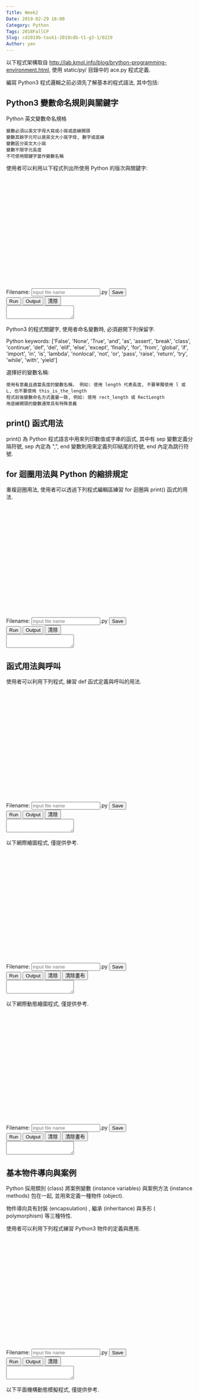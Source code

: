 ```yaml
---
Title: Week2
Date: 2019-02-29 16:00
Category: Python
Tags: 2018FallCP
Slug: cd2019b-task1-2019cdb-t1-g3-1/0229
Author: yen
---
```


以下程式架構取自 <http://lab.kmol.info/blog/brython-programming-environment.html>, 使用 static/py/ 目錄中的 ace.py 程式定義.

<!-- PELICAN_END_SUMMARY -->

<!-- 導入 FileSaver 與 filereader -->
<script type="text/javascript" src="./../static/ace/FileSaver.min.js"></script>
<script type="text/javascript" src="./../static/ace/filereader.js"></script>

<script type="text/javascript" src="./../static/brython.js"></script>
<script type="text/javascript" src="./../static/brython_stdlib.js"></script>

<!-- 導入平面機構模擬所需程式庫 -->

<!-- sylvester.js 為向量、矩陣與幾何程式庫 http://sylvester.jcoglan.com/ -->
<script src="./../static/sylvester/sylvester.js"></script>
<!-- PrairieDraw.js 為延伸 sylvester.js 的 html5 canvas 繪圖應用程式庫 https://github.com/martin70/PrairieDraw.js -->
<script src="./../static/sylvester/PrairieDraw.js"></script>
<style>
canvas {
    border: 1px solid black;
}
</style>

<script>
window.onload=function(){
brython({debug:1, pythonpath:['./../static']});
}
</script>

<!-- 以下執行 Brython 程式 -->

<script src="./../static/ace/ace.js" type="text/javascript" charset="utf-8"></script>
<script src="./../static/ace/ext-language_tools.js" type="text/javascript" charset="utf-8"></script>
<script src="./../static/ace/mode-python3.js" type="text/javascript" charset="utf-8"></script>
<script src="./../static/ace/snippets/python.js" type="text/javascript" charset="utf-8"></script>

<!-- 請注意, 這裡使用 Javascript 將 localStorage["py_src"] 中存在近端瀏覽器的程式碼, 由使用者決定存檔名稱-->

<script type="text/javascript">
function doSave(storage_id, filename){
    var blob = new Blob([localStorage[storage_id]], {type: "text/plain;charset=utf-8"});
    filename = document.getElementById(filename).value
    saveAs(blob, filename+".py");
}
</script>

編寫 Python3 程式邏輯之前必須先了解基本的程式語法, 其中包括:

Python3 變數命名規則與關鍵字
---

Python 英文變數命名規格

    變數必須以英文字母大寫或小寫或底線開頭
    變數其餘字元可以是英文大小寫字母, 數字或底線
    變數區分英文大小寫
    變數不限字元長度
    不可使用關鍵字當作變數名稱

使用者可以利用以下程式列出所使用 Python 的版次與關鍵字:

<!-- 印出版次與關鍵字程式 -->

<script type="text/python3">
from browser import document as doc
import ace

# Brython 3.3.4 內建的 container 名稱為  'container' 且 turtle 輸出為 svg 必須使用 div 訂定 id
Ace = ace.Editor(editor_id="kw_editor", console_id="kw_console", container_id="kw__container", storage_id="kw_py_src" )

Ace.editor.setValue('''# 導入 sys 模組
import sys
# 導入 keyword 模組
import keyword

# 利用 sys 模組中的 version_info 印出 Python 版次
print("Python version: ", sys.version_info)
# 利用 keyword 模組中的 kwlist 印出關鍵字
print("Python keywords: ", keyword.kwlist)
''')
Ace.editor.scrollToRow(0)
Ace.editor.gotoLine(0)

# 執行程式, 顯示輸出結果與清除輸出結果及對應按鈕綁定
doc['kw_run'].bind('click', Ace.run)
doc['kw_show_console'].bind('click', Ace.show_console)
doc['kw_clear_console'].bind('click', Ace.clear_console)
</script>

<!-- 用來顯示程式碼的 editor 區域 -->

<div id="kw_editor" style="width:600px;height:300px;"></div>

<!-- 以下的表單與按鈕與前面的 Javascript doSave 函式以及 FileSaver.min.js 互相配合 -->

<form>
    <label>Filename: <input type="text" id="kw_filename" placeholder="input file name"/>.py</label>
    <input type="submit" value="Save" onclick="doSave('kw_py_src', 'kw_filename');"/>
</form>
<button id="kw_run">Run</button>
<button id="kw_show_console">Output</button>
<button id="kw_clear_console">清除</button>
<div style="width:100%;height:100%;">
<textarea id="kw_console" autocomplete="off"></textarea>
</div>

Python3 的程式關鍵字, 使用者命名變數時, 必須避開下列保留字.

Python keywords:  ['False', 'None', 'True', 'and', 'as', 'assert', 'break', 'class', 'continue', 'def', 'del', 'elif', 'else', 'except', 'finally', 'for', 'from', 'global', 'if', 'import', 'in', 'is', 'lambda', 'nonlocal', 'not', 'or', 'pass', 'raise', 'return', 'try', 'while', 'with', 'yield']

選擇好的變數名稱:

    使用有意義且適當長度的變數名稱， 例如: 使用 length 代表長度, 不要單獨使用 l 或 L, 也不要使用 this_is_the_length
    程式前後變數命名方式盡量一致, 例如: 使用 rect_length 或 RectLength
    用底線開頭的變數通常具有特殊意義

print() 函式用法
---

print() 為 Python 程式語言中用來列印數值或字串的函式, 其中有 sep 變數定義分隔符號, sep 內定為 ",", end 變數則用來定義列印結尾的符號, end 內定為跳行符號.

for 迴圈用法與 Python 的縮排規定
---

重複迴圈用法, 使用者可以透過下列程式編輯區練習 for 迴圈與 print() 函式的用法.

<script type="text/python3">
from browser import document as doc
import ace

Ace = ace.Editor(editor_id="editor", console_id="console", container_id="first_container", storage_id="py_src" )

Ace.editor.setValue('''#ex1 簡單的 for 迴圈範例
for i in range(10):
    print(i)
''')
Ace.editor.scrollToRow(0)
Ace.editor.gotoLine(0)

# 執行程式, 顯示輸出結果與清除輸出結果及對應按鈕綁定
doc['run'].bind('click', Ace.run)
doc['show_console'].bind('click', Ace.show_console)
doc['clear_console'].bind('click', Ace.clear_console)
</script>

<!-- 用來顯示程式碼的 editor 區域 -->

<div id="editor" style="width:600px;height:300px;"></div>

<!-- 以下的表單與按鈕與前面的 Javascript doSave 函式以及 FileSaver.min.js 互相配合 -->

<form>
    <label>Filename: <input type="text" id="filename" placeholder="input file name"/>.py</label>
    <input type="submit" value="Save" onclick="doSave('py_src', 'filename');"/>
</form>
<button id="run">Run</button>
<button id="show_console">Output</button>
<button id="clear_console">清除</button>
<div style="width:100%;height:100%;">
<textarea id="console" autocomplete="off"></textarea>
</div>


函式用法與呼叫
---

使用者可以利用下列程式, 練習 def 函式定義與呼叫的用法.

<script type="text/python3">
from browser import document as doc
import ace

Ace = ace.Editor(editor_id="fun_editor", console_id="fun_console", container_id="fun_container", storage_id="fun_py_src" )

Ace.editor.setValue('''# 定義函式
def square_of_x(x):
    return x*x

# 呼叫函式
y = square_of_x(3)
# 列印 y 對應內容
print(y)
''')
Ace.editor.scrollToRow(0)
Ace.editor.gotoLine(0)

# 執行程式, 顯示輸出結果與清除輸出結果及對應按鈕綁定
doc['fun_run'].bind('click', Ace.run)
doc['fun_show_console'].bind('click', Ace.show_console)
doc['fun_clear_console'].bind('click', Ace.clear_console)
</script>

<!-- 用來顯示程式碼的 editor 區域 -->

<div id="fun_editor" style="width:600px;height:300px;"></div>

<!-- 以下的表單與按鈕與前面的 Javascript doSave 函式以及 FileSaver.min.js 互相配合 -->

<form>
    <label>Filename: <input type="text" id="fun_filename" placeholder="input file name"/>.py</label>
    <input type="submit" value="Save" onclick="doSave('fun_py_src', 'fun_filename');"/>
</form>
<button id="fun_run">Run</button>
<button id="fun_show_console">Output</button>
<button id="fun_clear_console">清除</button>
<div style="width:100%;height:100%;">
<textarea id="fun_console" autocomplete="off"></textarea>
</div>

<!-- Brython 的網際繪圖 -->

以下網際繪圖程式, 僅提供參考.

<script type="text/python3">
from browser import document as doc
import ace

Ace = ace.Editor(editor_id="by_editor", console_id="by_console", container_id="by_container", storage_id="by_py_src" )

Ace.editor.setValue('''# First of all, the import of some libraries
from browser import document as doc
from browser import html

# All the elements will be inserted in the div with the "container" id
container = doc['by_container']

# We create a new div element
newdiv = html.DIV(id = "new-div")
# Now we add some style
newdiv.style = {"padding": "5px", 
               "backgroundColor": "#ADD8E6"}

# Now, lets add a table with a column with numbers and a
# column with a word on each cell
text = "Brython is really cool"
textlist = text.split()
table = html.TABLE()
for i, word in enumerate(textlist):
    table <= html.TR(html.TD(i + 1) + 
                     html.TD(word))
# Now we add some style to the table
table.style = {"padding": "5px", 
               "backgroundColor": "#aaaaaa",
               "width": "100%"}
# Now we add the table to the new div previously created
newdiv <= table + html.BR()

# a form? why not?
form = html.FORM()
input1 = html.INPUT(type="text", name="firstname", value="First name")
input2 = html.INPUT(type="text", name="lastname", value="Last name")
input3 = html.BUTTON("Button with no action!")
form <= input1 + html.BR() + input2 + html.BR() + input3

newdiv <= form + html.BR()

# Finally, we will add something more 'HTML5istic', a canvas with
# a color gradient in the newdiv previously created and below the form
canvas = html.CANVAS(width = 300, height = 300)
#canvas.style = {"width": "100%"}
ctx = canvas.getContext('2d')
ctx.rect(0, 0, 300, 300)
grd = ctx.createRadialGradient(150, 150, 10, 150, 150, 150)
grd.addColorStop(0, '#8ED6FF')
grd.addColorStop(1, '#004CB3')
ctx.fillStyle = grd
ctx.fill()

newdiv <= canvas
# And finally we append the newdiv element
# to the parent, in this case the div with the "container" id
container <= newdiv
''')
Ace.editor.scrollToRow(0)
Ace.editor.gotoLine(0)

# 執行程式, 顯示輸出結果與清除輸出結果及對應按鈕綁定
doc['by_run'].bind('click', Ace.run)
doc['by_show_console'].bind('click', Ace.show_console)
doc['by_clear_console'].bind('click', Ace.clear_console)
doc['by_clear_container'].bind('click', Ace.clear_container)
</script>

<!-- 用來顯示程式碼的 editor 區域 -->

<div id="by_editor" style="width:600px;height:300px;"></div>

<!-- 以下的表單與按鈕與前面的 Javascript doSave 函式以及 FileSaver.min.js 互相配合 -->

<form>
    <label>Filename: <input type="text" id="by_filename" placeholder="input file name"/>.py</label>
    <input type="submit" value="Save" onclick="doSave('by_py_src', 'by_filename');"/>
</form>
<button id="by_run">Run</button>
<button id="by_show_console">Output</button>
<button id="by_clear_console">清除</button>
<button id="by_clear_container">清除畫布</button>
<div style="width:100%;height:100%;">
<textarea id="by_console" autocomplete="off"></textarea>
</div>
<div id="by_container"></div>

<!-- Brython 動畫 -->

以下網際動態繪圖程式, 僅提供參考.

<script type="text/python3">
from browser import document as doc
import ace

Ace = ace.Editor(editor_id="clock_editor", console_id="clock_console", container_id="clock_container", storage_id="clock_py_src" )

Ace.editor.setValue('''# First of all, the import of some libraries
import time
import math
import datetime
from browser import document as doc
import browser.timer
from browser import html

sin,cos = math.sin,math.cos
width,height = 250,250 # canvas dimensions
ray = 100 # clock ray

# All the elements will be inserted in the div with the "container" id
container = doc['clock_container']

# We create a new div element
newdiv = html.DIV(id = "new-div")
# Now we add some style
newdiv.style = {"padding": "5px", 
               "backgroundColor": "#ADD8E6"}

canvas = html.CANVAS(width = width, height = height)
#canvas.style = {"width": "100%"}
ctx = canvas.getContext('2d')

def needle(angle,r1,r2,color="#000000"):
    # draw a needle at specified angle in specified color
    # r1 and r2 are percentages of clock ray
    x1 = width/2-ray*cos(angle)*r1
    y1 = height/2-ray*sin(angle)*r1
    x2 = width/2+ray*cos(angle)*r2
    y2 = height/2+ray*sin(angle)*r2
    ctx.beginPath()
    ctx.strokeStyle = color
    ctx.moveTo(x1,y1)
    ctx.lineTo(x2,y2)
    ctx.stroke()

def set_clock():
    # erase clock
    ctx.beginPath()
    ctx.fillStyle = "#FFF"
    ctx.arc(width/2,height/2,ray*0.89,0,2*math.pi)
    ctx.fill()
    
    # redraw hours
    show_hours()

    # print day
    now = datetime.datetime.now()
    day = now.day
    ctx.font = "bold 14px Arial"
    ctx.textAlign = "center"
    ctx.textBaseline = "middle"
    ctx.fillStyle="#FFF"
    ctx.fillText(day,width*0.7,height*0.5)

    # draw needles for hour, minute, seconds    
    ctx.lineWidth = 3
    hour = now.hour%12 + now.minute/60
    angle = hour*2*math.pi/12 - math.pi/2
    needle(angle,0.05,0.5)
    minute = now.minute
    angle = minute*2*math.pi/60 - math.pi/2
    needle(angle,0.05,0.85)
    ctx.lineWidth = 1
    second = now.second+now.microsecond/1000000
    angle = second*2*math.pi/60 - math.pi/2
    needle(angle,0.05,0.85,"#FF0000") # in red
    
browser.timer.set_interval(set_clock,100)

ctx.beginPath()
ctx.lineWidth = 10
ctx.arc(width/2,height/2,ray,0,2*math.pi)
ctx.stroke()

for i in range(60):
    ctx.lineWidth = 1
    if i%5 == 0:
        ctx.lineWidth = 3
    angle = i*2*math.pi/60 - math.pi/3
    x1 = width/2+ray*cos(angle)
    y1 = height/2+ray*sin(angle)
    x2 = width/2+ray*cos(angle)*0.9
    y2 = height/2+ray*sin(angle)*0.9
    ctx.beginPath()
    ctx.moveTo(x1,y1)
    ctx.lineTo(x2,y2)
    ctx.stroke()

def show_hours():
    ctx.beginPath()
    ctx.arc(width/2,height/2,ray*0.05,0,2*math.pi)
    ctx.fillStyle = "#000"
    ctx.fill()
    for i in range(1,13):
        angle = i*math.pi/6-math.pi/2
        x3 = width/2+ray*cos(angle)*0.75
        y3 = height/2+ray*sin(angle)*0.75
        ctx.font = "20px Arial"
        ctx.textAlign = "center"
        ctx.textBaseline = "middle"
        ctx.fillText(i,x3,y3)
    # cell for day
    ctx.fillStyle = "#000"
    ctx.fillRect(width*0.65,height*0.47,width*0.1,height*0.06)

show_hours()
set_clock()

newdiv <= canvas
# And finally we append the newdiv element
# to the parent, in this case the div with the "container" id
container <= newdiv
''')
Ace.editor.scrollToRow(0)
Ace.editor.gotoLine(0)

# 執行程式, 顯示輸出結果與清除輸出結果及對應按鈕綁定
doc['clock_run'].bind('click', Ace.run)
doc['clock_show_console'].bind('click', Ace.show_console)
doc['clock_clear_console'].bind('click', Ace.clear_console)
doc['clock_clear_container'].bind('click', Ace.clear_container)
</script>

<!-- 用來顯示程式碼的 editor 區域 -->

<div id="clock_editor" style="width:600px;height:300px;"></div>

<!-- 以下的表單與按鈕與前面的 Javascript doSave 函式以及 FileSaver.min.js 互相配合 -->

<form>
    <label>Filename: <input type="text" id="clock_filename" placeholder="input file name"/>.py</label>
    <input type="submit" value="Save" onclick="doSave('clock_py_src', 'clock_filename');"/>
</form>
<button id="clock_run">Run</button>
<button id="clock_show_console">Output</button>
<button id="clock_clear_console">清除</button>
<button id="clock_clear_container">清除畫布</button>
<div style="width:100%;height:100%;">
<textarea id="clock_console" autocomplete="off"></textarea>
</div>
<div id="clock_container"></div>

基本物件導向與案例
---

Python 採用類別 (class) 將案例變數 (instance variables) 與案例方法 (instance methods) 包在一起, 並用來定義一種物件 (object).

物件導向具有封裝 (encapsulation) , 繼承 (inheritance) 與多形 ( polymorphism) 等三種特性.

<!-- oop 範例 -->

使用者可以利用下列程式練習 Python3 物件的定義與應用.

<script type="text/python3">
from browser import document as doc
import ace

Ace = ace.Editor(editor_id="oop1_editor", console_id="oop1_console", container_id="oop1_container", storage_id="oop1_py_src" )

Ace.editor.setValue('''# Robot class 定義
class Robot(object):
    def __init__(self, name, by):
        self._name = name
        self._build_year = by

    @property
    def name(self):
        return self._name

    @name.setter
    def name(self, newname):
        self._name = name

    @property
    def build_year(self):
        return self._build_year

    @build_year.setter
    def build_year(self, newby):
        self._build_year = newby

x = Robot("bob", 1993)
x.build_year = 1993
print(x.name)
print(x.build_year)
''')
Ace.editor.scrollToRow(0)
Ace.editor.gotoLine(0)

# 執行程式, 顯示輸出結果與清除輸出結果及對應按鈕綁定
doc['oop1_run'].bind('click', Ace.run)
doc['oop1_show_console'].bind('click', Ace.show_console)
doc['oop1_clear_console'].bind('click', Ace.clear_console)
</script>

<!-- 用來顯示程式碼的 editor 區域 -->

<div id="oop1_editor" style="width:600px;height:300px;"></div>

<!-- 以下的表單與按鈕與前面的 Javascript doSave 函式以及 FileSaver.min.js 互相配合 -->

<form>
    <label>Filename: <input type="text" id="oop1_filename" placeholder="input file name"/>.py</label>
    <input type="submit" value="Save" onclick="doSave('oop1_py_src', 'oop1_filename');"/>
</form>
<button id="oop1_run">Run</button>
<button id="oop1_show_console">Output</button>
<button id="oop1_clear_console">清除</button>
<div style="width:100%;height:100%;">
<textarea id="oop1_console" autocomplete="off"></textarea>
</div>

<!-- 必須處理重複執行後機構模擬產生錯誤的問題 -->

以下平面機構動態模擬程式, 僅提供參考.

<script type="text/python3">
from browser import document as doc
import ace

Ace = ace.Editor(editor_id="link_editor", console_id="link_console", container_id="fourbar", storage_id="link_py_src" )

Ace.editor.setValue('''# 導入所需模組
from browser import document as doc
from browser import window
from browser import timer
from browser import html
import math
 
# 利用 window 擷取 PrairieDraw 程式庫變數物件, 然後以 new 方法轉為 Brython 變數
pdraw = window.PrairieDraw.new
# 利用 window 擷取 PrairieDrawAnim 程式庫變數物件, 然後以 new 方法轉為 Brython 變數
PrairieDrawAnim = window.PrairieDrawAnim.new
 
# 利用 window 擷取 sylvester 程式庫變數物件 Vector, 並將其 create 方法直接轉為 Brython 變數
# 在 sylvester 中的 $V 簡化變數無法直接在 Brython 程式中引用
vector = window.Vector.create
 
# 在 "fourbar" 畫布中建立 panim 動態模擬案例
panim = PrairieDrawAnim("fourbar")
 
# 平面連桿繪圖以 t = 0 起始
t = 0
# 控制轉動方向變數
direction = True
 
# 繪製不同 t 時間下的平面連桿
def draw():
    global t, direction, fast
    # 設定模擬繪圖範圍
    panim.setUnits(6, 6)
    # 設定箭頭線寬
    panim.setProp("arrowLineWidthPx",2)
 
    # 起始變數設定
    omega = 1
    length_bar1 = 1
    length_bar2 = 26/18
    length_bar3 = 2
    length_base = 40/18
    time = 0
 
    # 畫出地面直線
    G = vector([0, -0.5])
    panim.ground(G, vector([0, 1]), 10)
 
    # 連桿長度與角度計算
    A = t*omega # "theta"
    AD = length_bar1 #length of left bar
    AB = length_base #distance between two stationary pivots
    BC = length_bar3 #length of right bar
    CD = length_bar2 #length of middle bar
    BD = math.sqrt(AD*AD + AB*AB - 2*AD*AB*math.cos(A))
    C = math.acos((BC*BC + CD*CD - BD*BD)/(2*BC*CD))
    ABD = math.asin(CD * math.sin(C) / BD)
    DBC = math.asin(AD * math.sin(A) / BD)
    B = ABD + DBC
    D = math.pi - B - C
 
    # draw pivot
    pivot_left = vector([AB/-2, 0])
    pivot_right = vector([AB/2, 0])
    panim.pivot(vector([pivot_left.e(1), -0.5]), pivot_left, 0.5)
    panim.pivot(vector([pivot_right.e(1), -0.5]), pivot_right, 0.5)
 
    # 儲存轉換矩陣
    panim.save()
    #FIRST BAR
    panim.translate(pivot_left)
    panim.rotate(A)
    panim.rod(vector([0,0]), vector([AD,0]), 0.25)
    panim.point(vector([0,0]))
 
    #SECOND BAR
    panim.translate(vector([AD,0]))
    panim.rotate(A*-1)  #"undo" the original A rotation
    panim.rotate(D)     #rotate by D only
    panim.rod(vector([0,0]), vector([CD,0]), 0.25)
    panim.point(vector([0,0]))
 
    #THIRD BAR
    panim.translate(vector([CD,0]))
    panim.rotate(math.pi+C)
    panim.rod(vector([0,0]), vector([BC,0]), 0.25)
    panim.point(vector([0,0]))
    # 回復原先的轉換矩陣
    panim.restore()
 
    panim.point(vector([pivot_right.e(1), 0]))
    # 時間增量
    if direction == True:
        t += 0.08
    else:
        t += -0.08
 
# 先畫出 t = 0 的連桿機構
draw()
 
# 將 anim 設為 None
anim = None
 
def launchAnimation(ev):
    global anim
    # 初始啟動, anim 為 None
    if anim is None:
        # 每 0.08 秒執行一次 draw 函式繪圖
        anim = timer.set_interval(draw, 80)
        # 初始啟動後, 按鈕文字轉為"暫停"
        doc['power'].text = '暫停'
    elif anim == 'hold':
        # 當 anim 為 'hold' 表示曾經暫停後的啟動, 因此持續以 set_interval() 持續旋轉, 且將 power 文字轉為"暫停"
        anim = timer.set_interval(draw, 80)
        doc['power'].text = '暫停'
    else:
        # 初始啟動後, 使用者再按 power, 此時 anim 非 None 也不是 'hold', 因此會執行 clear_interval() 暫停
        # 且將 anim 變數設為 'hold', 且 power 文字轉為"繼續"
        timer.clear_interval(anim)
        anim = 'hold'
        doc['power'].text = '繼續'
 
def reverse(ev):
    global anim, direction
    # 當 anim 為 hold 時, 按鈕無效
    if anim != "hold":
        if direction == True:
            direction = False
        else:
            direction = True

doc["power"].bind("click", launchAnimation)
doc["reverse"].bind("click", reverse)
''')
Ace.editor.scrollToRow(0)
Ace.editor.gotoLine(0)

# 執行程式, 顯示輸出結果與清除輸出結果及對應按鈕綁定
doc['link_run'].bind('click', Ace.run)
doc['link_show_console'].bind('click', Ace.show_console)
doc['link_clear_console'].bind('click', Ace.clear_console)
</script>

<!-- 用來顯示程式碼的 editor 區域 -->

<div id="link_editor" style="width:600px;height:300px;"></div>

<!-- 以下的表單與按鈕與前面的 Javascript doSave 函式以及 FileSaver.min.js 互相配合 -->

<form>
    <label>Filename: <input type="text" id="link_filename" placeholder="input file name"/>.py</label>
    <input type="submit" value="Save" onclick="doSave('link_py_src', 'link_filename');"/>
</form>
<button id="link_run">Run</button>
<button id="link_show_console">Output</button>
<button id="link_clear_console">清除</button>
<button id="power">啟動</button>
<button id="reverse">反向</button>
<div style="width:100%;height:100%;">
<textarea id="link_console" autocomplete="off"></textarea>
</div>
<canvas id="fourbar" width="250" height="250"></canvas>

平面機構運動模擬
---

以下為 Jansen's 八連桿機構的基本 Kinematic 運算, 先採用 Sympy 以符號式推導出機構端點的運動軌跡方程式後, 利用 Python 執行數值分析運算, 列出機構端點的座標.

<script type="text/python3">
from browser import document as doc
# 表示要導入 data/py/ace.py
import ace

Ace = ace.Editor(editor_id="jansen_editor", console_id="jansen_console", container_id="jansen_container", storage_id="jansen_py_src" )

Ace.editor.setValue('''#jansen 多連桿機構驗算
from math import pi, cos, sin, sqrt, acos

radian = 180/pi
degree = pi/180

#PLAP
def plap(ax, ay, ac, bac, bx, by, ccw):
    if ccw == 1:
        cx= ac*cos(bac - acos((ax**2 - 2*ax*bx + ay**2 - 2*ay*by + bx**2 + by**2 + abs(ax - bx)**2 - abs(ay - by)**2)/(2*sqrt(ax**2 - 2*ax*bx + ay**2 - 2*ay*by + bx**2 + by**2)*abs(ax - bx)))) + ax 
        cy= ac*sin(bac - acos((ax**2 - 2*ax*bx + ay**2 - 2*ay*by + bx**2 + by**2 + abs(ax - bx)**2 - abs(ay - by)**2)/(2*sqrt(ax**2 - 2*ax*bx + ay**2 - 2*ay*by + bx**2 + by**2)*abs(ax - bx)))) + ay
    else:
        cx= ac*cos(bac + acos((ax**2 - 2*ax*bx + ay**2 - 2*ay*by + bx**2 + by**2 + abs(ax - bx)**2 - abs(ay - by)**2)/(2*sqrt(ax**2 - 2*ax*bx + ay**2 - 2*ay*by + bx**2 + by**2)*abs(ax - bx)))) + ax 
        cy= ac*sin(bac + acos((ax**2 - 2*ax*bx + ay**2 - 2*ay*by + bx**2 + by**2 + abs(ax - bx)**2 - abs(ay - by)**2)/(2*sqrt(ax**2 - 2*ax*bx + ay**2 - 2*ay*by + bx**2 + by**2)*abs(ax - bx)))) + ay
    return cx, cy

#PLLP
def pllp(ax, ay, ac, cb, bx, by, cw):
    if cw == 1:
        cx =  -((ay - by)*(-ac**2*ay + ac**2*by + ax**2*ay + ax**2*by - 2*ax*ay*bx - 2*ax*bx*by + ay**3 - ay**2*by + ay*bx**2 - ay*by**2 + ay*cb**2 + bx**2*by + by**3 - by*cb**2 - sqrt((-ac**2 + 2*ac*cb + ax**2 - 2*ax*bx + ay**2 - 2*ay*by + bx**2 + by**2 - cb**2)*(ac**2 + 2*ac*cb - ax**2 + 2*ax*bx - ay**2 + 2*ay*by - bx**2 - by**2 + cb**2))*(ax - bx)) + (ac**2 - ax**2 - ay**2 + bx**2 + by**2 - cb**2)*(ax**2 - 2*ax*bx + ay**2 - 2*ay*by + bx**2 + by**2))/(2*(ax - bx)*(ax**2 - 2*ax*bx + ay**2 - 2*ay*by + bx**2 + by**2))
        cy =  (-ac**2*ay + ac**2*by + ax**2*ay + ax**2*by - 2*ax*ay*bx - 2*ax*bx*by + ay**3 - ay**2*by + ay*bx**2 - ay*by**2 + ay*cb**2 + bx**2*by + by**3 - by*cb**2 + sqrt((-ac**2 + 2*ac*cb + ax**2 - 2*ax*bx + ay**2 - 2*ay*by + bx**2 + by**2 - cb**2)*(ac**2 + 2*ac*cb - ax**2 + 2*ax*bx - ay**2 + 2*ay*by - bx**2 - by**2 + cb**2))*(-ax + bx))/(2*(ax**2 - 2*ax*bx + ay**2 - 2*ay*by + bx**2 + by**2))
    else:
        cx =  -((ay - by)*(-ac**2*ay + ac**2*by + ax**2*ay + ax**2*by - 2*ax*ay*bx - 2*ax*bx*by + ay**3 - ay**2*by + ay*bx**2 - ay*by**2 + ay*cb**2 + bx**2*by + by**3 - by*cb**2 + sqrt((-ac**2 + 2*ac*cb + ax**2 - 2*ax*bx + ay**2 - 2*ay*by + bx**2 + by**2 - cb**2)*(ac**2 + 2*ac*cb - ax**2 + 2*ax*bx - ay**2 + 2*ay*by - bx**2 - by**2 + cb**2))*(ax - bx)) + (ac**2 - ax**2 - ay**2 + bx**2 + by**2 - cb**2)*(ax**2 - 2*ax*bx + ay**2 - 2*ay*by + bx**2 + by**2))/(2*(ax - bx)*(ax**2 - 2*ax*bx + ay**2 - 2*ay*by + bx**2 + by**2))
        cy =  (-ac**2*ay + ac**2*by + ax**2*ay + ax**2*by - 2*ax*ay*bx - 2*ax*bx*by + ay**3 - ay**2*by + ay*bx**2 - ay*by**2 + ay*cb**2 + bx**2*by + by**3 - by*cb**2 + sqrt((-ac**2 + 2*ac*cb + ax**2 - 2*ax*bx + ay**2 - 2*ay*by + bx**2 + by**2 - cb**2)*(ac**2 + 2*ac*cb - ax**2 + 2*ax*bx - ay**2 + 2*ay*by - bx**2 - by**2 + cb**2))*(ax - bx))/(2*(ax**2 - 2*ax*bx + ay**2 - 2*ay*by + bx**2 + by**2))
    return cx, cy

ax = -38
ay = 0
# b 為原點
bx = 0
by = 0
cx = 0
cy = 7.8
# m 為配合 PLAP 新增固定點
mx = 30
my = 7.8
# dcm ccw 方向角度
dcm = 30*degree
cd = 15
# 三角形 dcm 為 ccw plap d=(a, cd, dcm, m)
dx, dy = plap(cx, cy, cd, dcm, mx, my, ccw=1)
print("dx=", dx, "dy=", dy)
# 三角形 aed 為 cw pllp e=(a, ae, ed, d)
ae = 41.5
ed = 50
ex, ey = pllp(ax, ay, ae, ed, dx, dy, cw=1)
print("ex=", ex, "ey=", ey)
# 三角形 afe 為 cw pllp f=(a, af, fe, e)
af = 40.1
fe = 55.8
fx, fy = pllp(ax, ay, af, fe, ex, ey, cw=1)
print("fx=", fx, "fy=", fy)
# 三角形 dha 為 cw pllp h=(d, dh, ha, a)
dh = 61.9
ha = 39.3
hx, hy = pllp(dx, dy, dh, ha, ax, ay, cw=1)
print("hx=", hx, "hy=", hy)
# 三角形 hgf 為 cw pllp g=(h, hg, gf, f)
hg = 36.7
gf = 39.4
gx, gy = pllp(hx, hy, hg, gf, fx, fy, cw=1)
print("gx=", gx, "gy=", gy)
# 三角形 hkg 為 cw pllp k=(h, hk, kg, g)
hk = 49
kg = 65.7
kx, ky = pllp(hx, hy, hk, kg, gx, gy, cw=1)
print("kx=", kx, "ky=", ky)
''')
Ace.editor.scrollToRow(0)
Ace.editor.gotoLine(0)

# 執行程式, 顯示輸出結果與清除輸出結果及對應按鈕綁定
doc['jansen_run'].bind('click', Ace.run)
doc['jansen_show_console'].bind('click', Ace.show_console)
doc['jansen_clear_console'].bind('click', Ace.clear_console)
</script>

<!-- 用來顯示程式碼的 editor 區域 -->

<div id="jansen_editor" style="width:600px;height:300px;"></div>

<!-- 以下的表單與按鈕與前面的 Javascript doSave 函式以及 FileSaver.min.js 互相配合 -->

<form>
    <label>Filename: <input type="text" id="jansen_filename" placeholder="input file name"/>.py</label>
    <input type="submit" value="Save" onclick="doSave('jansen_py_src', 'jansen_filename');"/>
</form>
<button id="jansen_run">Run</button>
<button id="jansen_show_console">Output</button>
<button id="jansen_clear_console">清除</button>
<div style="width:100%;height:100%;">
<textarea id="jansen_console" autocomplete="off"></textarea>
</div>

以下為與上述 Jansen's 八連桿機構對應的座標驗證圖, 機構端點座標 kx= -30.81 ky= -84.02:

<img src="./../images/jansen_sympy.png" width="800" height="600"></img>

平面機構數目合成
---

itertools module implements a number of iterator building blocks.

itertools.product(*iterables, repeat=1) - Cartesian product of input iterables.

根據 <a href="http://www.iftomm2015.tw/IFToMM2015CD/PDF/OS2-048.pdf">http://www.iftomm2015.tw/IFToMM2015CD/PDF/OS2-048.pdf</a> (or <a href="./../data/pdf/An_Algorithm_for_the_Automatic_Sketching_of_Generalized_Kinematic_Chains.pdf">local download</a>)

<script type="text/python3">
from browser import document as doc
# 表示要導入 data/py/ace.py
import ace

Ace = ace.Editor(editor_id="numsyn_editor", console_id="numsyn_console", container_id="numsyn_container", storage_id="numsyn_py_src" )

Ace.editor.setValue('''#數目合成
from itertools import product

# NL links and NJ joints as inputs
class NumberSynthesis:
    def __init__(self, NL, NJ):
        self.NL = NL
        self.NJ = NJ
 
    @property
    def Mmax(self):
        if self.NL <= self.NJ and self.NJ <= (2*self.NL-3):
            return self.NJ - self.NL + 2
        elif (2*self.NL-3) <= self.NJ and self.NJ <= (self.NL*(self.NL-1)/2):
            return self.NL - 1
        else:
            raise ValueError("incorrect number.")
 
    @property
    def NLm(self):
        result = []
        correction = lambda l: sum((i+2)*l[i] for i in range(len(l))) == 2*self.NJ
        for symbols in product(range(self.NL+1), repeat=self.Mmax-2):
            NLMmax = self.NL - sum(symbols)
            answer = symbols+(NLMmax,)
            if correction(answer) and NLMmax>=0:
                result.append(answer)
        return tuple(result)
 
a = NumberSynthesis(9, 11)
print("the maximum number of joints incident to a link: ", a.Mmax)
print("link assortments of the generalized kinematic chains: ", a.NLm)
''')
Ace.editor.scrollToRow(0)
Ace.editor.gotoLine(0)

# 執行程式, 顯示輸出結果與清除輸出結果及對應按鈕綁定
doc['numsyn_run'].bind('click', Ace.run)
doc['numsyn_show_console'].bind('click', Ace.show_console)
doc['numsyn_clear_console'].bind('click', Ace.clear_console)
</script>

<!-- 用來顯示程式碼的 editor 區域 -->

<div id="numsyn_editor" style="width:600px;height:300px;"></div>

<!-- 以下的表單與按鈕與前面的 Javascript doSave 函式以及 FileSaver.min.js 互相配合 -->

<form>
    <label>Filename: <input type="text" id="numsyn_filename" placeholder="input file name"/>.py</label>
    <input type="submit" value="Save" onclick="doSave('numsyn_py_src', 'numsyn_filename');"/>
</form>
<button id="numsyn_run">Run</button>
<button id="numsyn_show_console">Output</button>
<button id="numsyn_clear_console">清除</button>
<div style="width:100%;height:100%;">
<textarea id="numsyn_console" autocomplete="off"></textarea>
</div>

目前所在頁面, 分別利用 <a href="http://brython.info/">Brython</a> 與 <a href="https://ace.c9.io/">Ace</a> 編輯器, 可直接在網誌中執行 Python3 程式, 基本架構為將 <a href="http://brython.info/">Brython</a> 的標準輸出轉到特定 div 標註, 而 <a href="https://ace.c9.io/">Ace</a> 編輯器則設為與其內的程式碼相同長度, 但至多只會在頁面中顯示 20 行, 且編輯器內的程式碼使用 12 號字元.

ace.py 原始碼, 位於 static 目錄中, 將原先只能單一呼叫的函式改為物件, 可以在同一頁面中產生案例時, 透過各標註的 id 字串區分各段程式碼, 是本課程 Python3 物件導向程式的實際應用範例, 謹提供參考.

